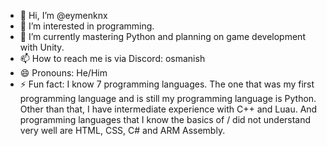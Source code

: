 - 👋 Hi, I’m @eymenknx
- 👀 I’m interested in programming.
- 🌱 I’m currently mastering Python and planning on game development with Unity.
- 📫 How to reach me is via Discord: osmanish
- 😄 Pronouns: He/Him
- ⚡ Fun fact: I know 7 programming languages. The one that was my first programming language and is still my programming language is Python. Other than that, I have intermediate experience with C++ and Luau. And programming languages that I know the basics of / did not understand very well are HTML, CSS, C# and ARM Assembly.

<!---
eymenknx/eymenknx is a ✨ special ✨ repository because its `README.md` (this file) appears on your GitHub profile.
You can click the Preview link to take a look at your changes.
--->
